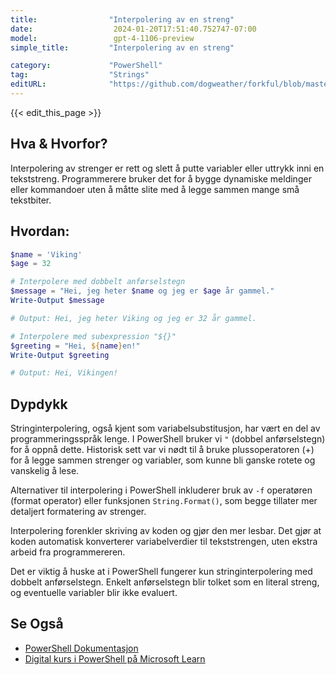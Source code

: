 ```yaml
---
title:                "Interpolering av en streng"
date:                  2024-01-20T17:51:40.752747-07:00
model:                 gpt-4-1106-preview
simple_title:         "Interpolering av en streng"

category:             "PowerShell"
tag:                  "Strings"
editURL:              "https://github.com/dogweather/forkful/blob/master/content/no/powershell/interpolating-a-string.md"
---
```


{{< edit_this_page >}}

## Hva & Hvorfor?

Interpolering av strenger er rett og slett å putte variabler eller uttrykk inni en tekststreng. Programmerere bruker det for å bygge dynamiske meldinger eller kommandoer uten å måtte slite med å legge sammen mange små tekstbiter.

## Hvordan:

```PowerShell
$name = 'Viking'
$age = 32

# Interpolere med dobbelt anførselstegn
$message = "Hei, jeg heter $name og jeg er $age år gammel."
Write-Output $message

# Output: Hei, jeg heter Viking og jeg er 32 år gammel.

# Interpolere med subexpression "${}"
$greeting = "Hei, ${name}en!"
Write-Output $greeting

# Output: Hei, Vikingen!
```

## Dypdykk

Stringinterpolering, også kjent som variabelsubstitusjon, har vært en del av programmeringsspråk lenge. I PowerShell bruker vi `"` (dobbel anførselstegn) for å oppnå dette. Historisk sett var vi nødt til å bruke plussoperatoren (+) for å legge sammen strenger og variabler, som kunne bli ganske rotete og vanskelig å lese.

Alternativer til interpolering i PowerShell inkluderer bruk av `-f` operatøren (format operator) eller funksjonen `String.Format()`, som begge tillater mer detaljert formatering av strenger.

Interpolering forenkler skriving av koden og gjør den mer lesbar. Det gjør at koden automatisk konverterer variabelverdier til tekststrengen, uten ekstra arbeid fra programmereren.

Det er viktig å huske at i PowerShell fungerer kun stringinterpolering med dobbelt anførselstegn. Enkelt anførselstegn blir tolket som en literal streng, og eventuelle variabler blir ikke evaluert.

## Se Også

- [PowerShell Dokumentasjon](https://docs.microsoft.com/powershell/)
- [Digital kurs i PowerShell på Microsoft Learn](https://docs.microsoft.com/learn/paths/powershell/)
